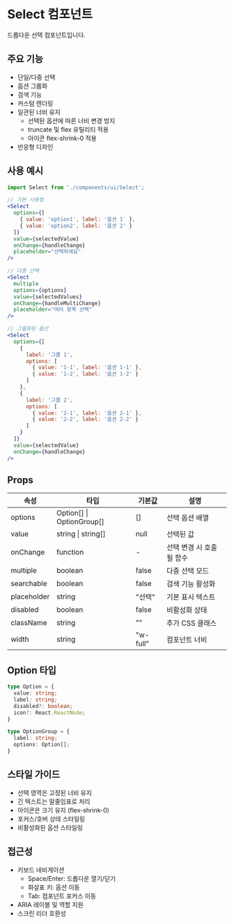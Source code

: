 # Select 컴포넌트

드롭다운 선택 컴포넌트입니다.

## 주요 기능

- 단일/다중 선택
- 옵션 그룹화
- 검색 기능
- 커스텀 렌더링
- 일관된 너비 유지
  - 선택된 옵션에 따른 너비 변경 방지
  - truncate 및 flex 유틸리티 적용
  - 아이콘 flex-shrink-0 적용
- 반응형 디자인

## 사용 예시

```jsx
import Select from './components/ui/Select';

// 기본 사용법
<Select
  options={[
    { value: 'option1', label: '옵션 1' },
    { value: 'option2', label: '옵션 2' }
  ]}
  value={selectedValue}
  onChange={handleChange}
  placeholder="선택하세요"
/>

// 다중 선택
<Select
  multiple
  options={options}
  value={selectedValues}
  onChange={handleMultiChange}
  placeholder="여러 항목 선택"
/>

// 그룹화된 옵션
<Select
  options={[
    {
      label: '그룹 1',
      options: [
        { value: '1-1', label: '옵션 1-1' },
        { value: '1-2', label: '옵션 1-2' }
      ]
    },
    {
      label: '그룹 2',
      options: [
        { value: '2-1', label: '옵션 2-1' },
        { value: '2-2', label: '옵션 2-2' }
      ]
    }
  ]}
  value={selectedValue}
  onChange={handleChange}
/>
```

## Props

| 속성 | 타입 | 기본값 | 설명 |
|------|------|--------|------|
| options | Option[] \| OptionGroup[] | [] | 선택 옵션 배열 |
| value | string \| string[] | null | 선택된 값 |
| onChange | function | - | 선택 변경 시 호출될 함수 |
| multiple | boolean | false | 다중 선택 모드 |
| searchable | boolean | false | 검색 기능 활성화 |
| placeholder | string | "선택" | 기본 표시 텍스트 |
| disabled | boolean | false | 비활성화 상태 |
| className | string | "" | 추가 CSS 클래스 |
| width | string | "w-full" | 컴포넌트 너비 |

## Option 타입

```typescript
type Option = {
  value: string;
  label: string;
  disabled?: boolean;
  icon?: React.ReactNode;
}

type OptionGroup = {
  label: string;
  options: Option[];
}
```

## 스타일 가이드

- 선택 영역은 고정된 너비 유지
- 긴 텍스트는 말줄임표로 처리
- 아이콘은 크기 유지 (flex-shrink-0)
- 포커스/호버 상태 스타일링
- 비활성화된 옵션 스타일링

## 접근성

- 키보드 네비게이션
  - Space/Enter: 드롭다운 열기/닫기
  - 화살표 키: 옵션 이동
  - Tab: 컴포넌트 포커스 이동
- ARIA 레이블 및 역할 지원
- 스크린 리더 호환성 